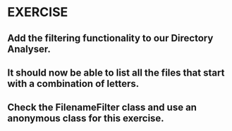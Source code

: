 # EXERCISE

## Add the filtering functionality to our Directory Analyser.

## It should now be able to list all the files that start with a combination of letters.

## Check the FilenameFilter class and use an anonymous class for this exercise.
 